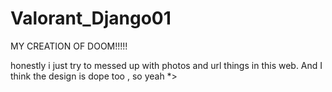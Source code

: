 # Valorant_Django01

MY CREATION OF DOOM!!!!!

honestly i just try to messed up with photos and url things in this web. And I think the design is dope too , so yeah *>
